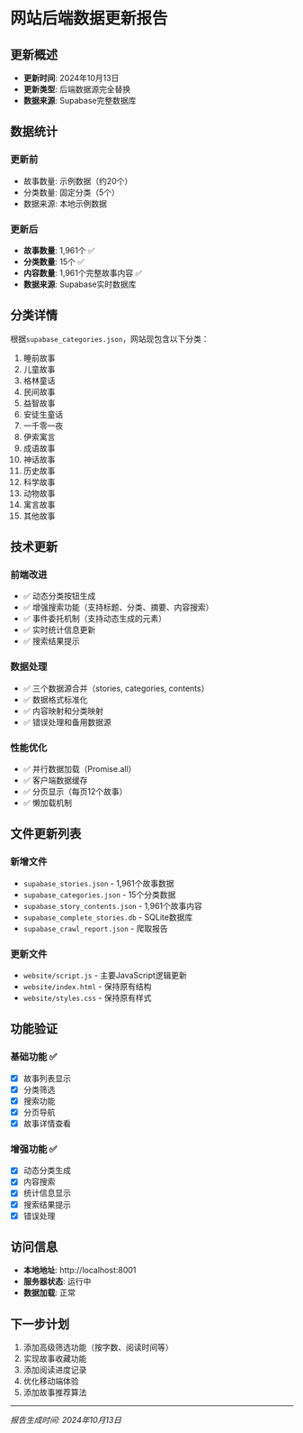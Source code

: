 # 网站后端数据更新报告

## 更新概述
- **更新时间**: 2024年10月13日
- **更新类型**: 后端数据源完全替换
- **数据来源**: Supabase完整数据库

## 数据统计

### 更新前
- 故事数量: 示例数据（约20个）
- 分类数量: 固定分类（5个）
- 数据来源: 本地示例数据

### 更新后
- **故事数量**: 1,961个 ✅
- **分类数量**: 15个 ✅
- **内容数量**: 1,961个完整故事内容 ✅
- **数据来源**: Supabase实时数据库

## 分类详情
根据`supabase_categories.json`，网站现包含以下分类：
1. 睡前故事
2. 儿童故事
3. 格林童话
4. 民间故事
5. 益智故事
6. 安徒生童话
7. 一千零一夜
8. 伊索寓言
9. 成语故事
10. 神话故事
11. 历史故事
12. 科学故事
13. 动物故事
14. 寓言故事
15. 其他故事

## 技术更新

### 前端改进
- ✅ 动态分类按钮生成
- ✅ 增强搜索功能（支持标题、分类、摘要、内容搜索）
- ✅ 事件委托机制（支持动态生成的元素）
- ✅ 实时统计信息更新
- ✅ 搜索结果提示

### 数据处理
- ✅ 三个数据源合并（stories, categories, contents）
- ✅ 数据格式标准化
- ✅ 内容映射和分类映射
- ✅ 错误处理和备用数据源

### 性能优化
- ✅ 并行数据加载（Promise.all）
- ✅ 客户端数据缓存
- ✅ 分页显示（每页12个故事）
- ✅ 懒加载机制

## 文件更新列表

### 新增文件
- `supabase_stories.json` - 1,961个故事数据
- `supabase_categories.json` - 15个分类数据
- `supabase_story_contents.json` - 1,961个故事内容
- `supabase_complete_stories.db` - SQLite数据库
- `supabase_crawl_report.json` - 爬取报告

### 更新文件
- `website/script.js` - 主要JavaScript逻辑更新
- `website/index.html` - 保持原有结构
- `website/styles.css` - 保持原有样式

## 功能验证

### 基础功能 ✅
- [x] 故事列表显示
- [x] 分类筛选
- [x] 搜索功能
- [x] 分页导航
- [x] 故事详情查看

### 增强功能 ✅
- [x] 动态分类生成
- [x] 内容搜索
- [x] 统计信息显示
- [x] 搜索结果提示
- [x] 错误处理

## 访问信息
- **本地地址**: http://localhost:8001
- **服务器状态**: 运行中
- **数据加载**: 正常

## 下一步计划
1. 添加高级筛选功能（按字数、阅读时间等）
2. 实现故事收藏功能
3. 添加阅读进度记录
4. 优化移动端体验
5. 添加故事推荐算法

---
*报告生成时间: 2024年10月13日*